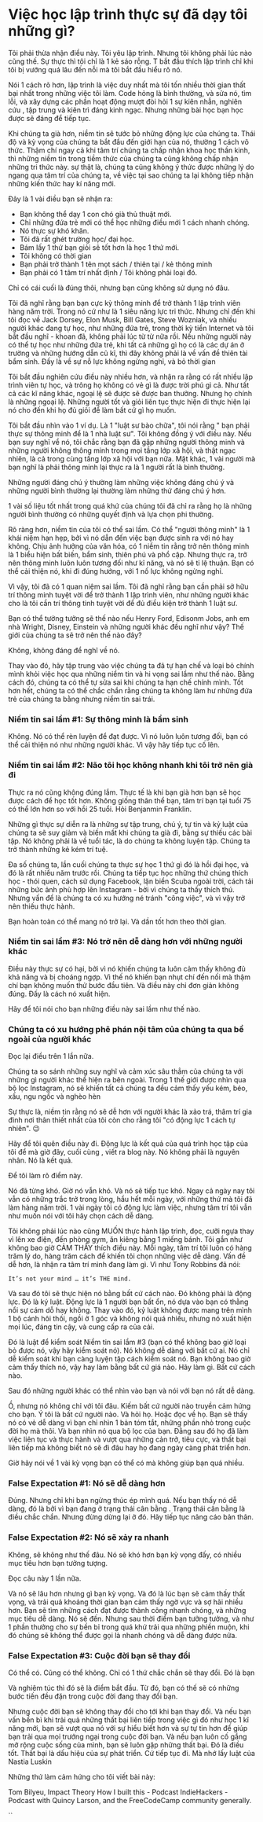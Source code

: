 # Việc học lập trình thực sự đã dạy tôi những gì?

Tôi phải thừa nhận điều này. Tôi yêu lập trình. Nhưng tôi không phải lúc nào cũng thế. Sự thực thì tôi chỉ là 1 kẻ sáo rỗng. T bắt đầu thích lập trình chỉ khi tôi bị vướng quá lâu đến nỗi mà  tôi bắt đầu hiểu rõ nó.

Nói 1 cách rõ hơn, lập trình là việc duy nhất mà tôi tốn nhiều thời gian thất bại nhất trong những việc tôi làm. Code hỏng là bình thường, và sửa nó, tìm lỗi, và  xây dựng các phần hoạt động mượt đòi hỏi 1 sự kiên nhẫn, nghiên cứu , tập trung và kiên trì đáng kinh ngạc. Nhưng những bài học bạn học được sẽ đáng để tiếp tục.

Khi chúng ta già hơn, niềm tin sẽ tước bỏ những động lực của chúng ta. Thái độ và kỳ vọng của chúng ta bắt đầu đến giới hạn của nó, thường 1 cách vô thức. Thậm chí ngay cả khi tâm trí chúng ta chấp nhận khoa học thần kinh, thì những niềm tin trong tiềm thức của chúng ta cũng không chấp nhận những tri thức này. sự thật là,  chúng ta cũng không ý thức được những lý do ngang qua tâm trí của chúng ta, về việc tại sao chúng ta lại không tiếp nhận những kiến thức hay kí năng mới.

Đây là 1 vài điều bạn sẽ nhận ra:
- Bạn không thể dạy 1 con chó già thủ thuật mới.
- Chỉ những đứa trẻ mới có thể học những điều mới 1 cách nhanh chóng.
- Nó thực sự khó khăn.
- Tôi đã rất ghét trường học/ đại học.
- Bám lấy 1 thứ bạn giỏi sẽ tốt hơn là học 1 thứ mới.
- Tôi không có thời gian
- Bạn phải trở thành 1 tên mọt sách / thiên tại / kẻ thông minh
- Bạn phải có 1 tâm trí nhất định / Tôi không phải loại đó.

Chỉ có cái cuối là đúng thôi, nhưng bạn cũng không sử dụng nó đâu.

Tôi đã nghĩ rằng bạn bạn cực kỳ thông minh để trở thành 1 lập trình viên hàng năm trời.  Trong nó cứ như là 1 siêu năng lực tri thức. Nhưng chỉ đến khi tôi đọc về Jack Dorsey, Elon Musk, Bill Gates, Steve Wozniak, và nhiều người khác đang tự học, như những đứa trẻ,  trong thời kỳ tiền Internet và tôi bắt đầu nghĩ - khoan đã, không phải lúc từ từ nữa rồi. Nếu những người này có thể tự học như những đứa trẻ, khi tất cả những gì họ có là các dự án ở trường và những hướng dẫn cũ kĩ, thì đây không phải là về vấn đề thiên tài bẩm sinh. Đấy là về sự nỗ lực không ngừng nghỉ, và bỏ thời gian

Tôi bắt đầu nghiên cứu điều này nhiều hơn, và nhận ra rằng có rất nhiều lập trình viên tự học, và trông họ không có vẻ gì là được trời phú gì cả. Như tất cả các kĩ năng khác, ngoại lệ sẽ được sẽ được ban thưởng. Nhưng họ chính là những ngoại lệ. Những người tốt và giỏi  liên tục thực hiện đi thực hiện lại nó cho đến khi họ đủ giỏi để làm bất cứ gì họ muốn.

Tôi bắt đầu nhìn vào 1 ví dụ. Là 1  "luật sư bào chữa", tôi  nói rằng " bạn phải thực sự thông minh để là 1 nhà luật sư". Tôi không đồng ý với điều này. Nếu bạn suy nghĩ về nó, tôi chắc rằng bạn đã gặp những người thông minh và những người không thông minh trong mọi tầng lớp xã hội, và thật ngạc nhiên, là cả trong cùng tầng lớp xã hội với bạn nữa. Mặt khác, 1 vài người mà bạn nghĩ là phải thông minh  lại thực ra là 1 người rất là bình thường.

 Những người đáng chú ý thường làm những việc không đáng chú ý và những người bình thường lại thường làm những thứ đáng chú ý hơn.
 
1 vài số liệu tốt nhất trong quá khứ của chúng tôi đã chỉ ra rằng  họ là những người bình thường có những quyết định và lựa chọn phi thường. 

Rõ ràng hơn, niềm tin của tôi có thể sai lầm. Có thể "người thông minh" là 1 khái niệm hạn hẹp, bởi vì nó dẫn đến việc  bạn được sinh ra với nó hay không.  Chịu ảnh hưởng của văn hóa,  có 1 niềm tin rằng trở nên thông minh là  1 biểu hiện bất biến, bẩm sinh, thiên phú và phổ cập. Nhưng thực ra, trở nên thông minh luôn luôn tương đối như kĩ năng, và nó sẽ tỉ lệ thuận. Bạn có thể cải thiện nó, khi đi đúng hướng, với 1 nố lực không ngừng nghỉ.

Vì vậy, tôi đã có 1 quan niệm sai lầm. Tôi đã nghỉ rằng bạn  cần  phải sở hữu trí thông minh tuyệt vời để trở thành 1 lập trình viên, như những người khác cho là tôi cần trí thông tinh tuyệt vời để đủ điều kiện trở thành 1 luật sư.

Bạn có thể tưởng tưởng sẽ thế nào nếu Henry Ford, Edisonm Jobs, anh em nhà Wright, Disney, Einstein và những người khác đều nghĩ như vậy? Thế giới của chúng ta sẽ trở nên thế nào đây?

Không, không đáng để nghĩ về nó.

Thay vào đó, hãy tập trung vào việc chúng ta đã tự hạn chế và loại bỏ chính mình  khỏi việc học qua những niềm tin và hi vọng sai lầm như thế nào. Bằng cách đó, chúng ta có thể tự sửa sai khi chúng ta hạn chế chính mình. Tốt hơn hết, chúng ta có thể chắc chắn rằng chúng ta không làm hư những đứa trẻ của chúng ta bằng nhưng niềm tin sai trái.

### Niềm tin sai lầm #1: Sự thông minh là bẩm sinh
Không. Nó có thể rèn luyện để đạt được. Vì nó luôn luôn tương đối,  bạn có thể cải thiện nó như những người khác. Vì vậy hãy tiếp tục cố lên.

### Niềm tin sai lầm  #2: Não tôi học không nhanh khi tôi trở nên già đi
Thực ra nó cũng không đúng lắm. Thực tế là khi bạn già hơn bạn sẽ học được cách để học tốt hơn. Không giống thân thể bạn, tâm trí bạn tại tuổi 75 có thể  lớn hơn so với hồi 25 tuổi. Hỏi Benjanmin Franklin.

Những gì thực sự diễn ra  là những sự tập trung, chú ý, tự tin và kỷ luật của chúng ta sẽ suy giảm và biến mất khi chúng ta già đi,  bằng sự thiếu  các bài tập. Nó không phải là về tuổi tác, là do chúng ta không luyện tập. Chúng ta trở thành những kẻ kém trí tuệ.

Đa số chúng ta, lần cuối chúng ta thực sự học 1 thứ gì đó là hồi đại học, và đó là rất nhiều năm trước rồi. Chúng ta tiếp tục học những thứ chúng thích học - thói quen, cách sử dụng Facebook, lặn biển Scuba ngoài trời, cách tải những bức ảnh phù hợp lên Instagram - bởi vì chúng ta thấy thích thú. Nhưng vấn đề là chúng ta có xu hướng né tránh "công việc", và vì vậy trở nên thiếu thực hành.

Bạn hoàn toàn có thể mang nó trở lại. Và dần tốt hơn theo thời gian.

### Niềm tin sai lầm  #3: Nó trở nên dễ dàng hơn với những người khác
Điều này thực sự có hại, bởi vì nó khiến chúng ta luôn cảm thấy không đủ khả năng và bị choáng ngợp.  Vì thế nó khiến bạn nhụt chí đến nối mà thậm chí bạn không muốn thử bước đầu tiên. Và điều này chỉ đơn giản không đúng. Đấy là cách nó xuất hiện.

Hãy để tôi nói cho bạn những điều này sai lầm như thế nào.

### Chúng ta có xu hướng phê phán nội tâm của chúng ta qua bề ngoài của người khác

Đọc lại điều trên 1 lần nữa.

Chúng ta so sánh những suy nghĩ và cảm xúc sâu thẳm của chúng ta với những gì người khác thể hiện ra bên ngoài. Trong 1 thế giới được nhìn qua bộ lọc Instagram, nó sẽ khiến tất cả chúng ta đều cảm thấy yếu kém, béo, xấu, ngu ngốc và nghèo hèn

Sự thực là, niềm tin rằng nó sẽ dễ hơn với người khác là xảo trá, thâm trí gia đình nơi thân thiết nhất của tôi còn cho rằng tôi "có động lực 1 cách tự nhiên". 😉

Hãy để tôi quên điều này đi. Động lực là kết quả của quá trình học tập của tôi để mà giờ đây, cuối cùng , viết ra blog này. Nó không phải là nguyên nhân. Nó là kết quả.

Để tôi làm rõ điểm này.

Nó đã từng khó. Giờ nó vẫn khó. Và nó sẽ tiếp tục khó. Ngay cả ngày nay tôi vẫn có những trắc trở trong lòng, hầu hết mỗi ngày, với những thứ mà tôi đã làm hàng năm trời. 1 vài ngày tôi có động lực làm việc, nhưng tâm trí tôi vẫn như muốn nói với tôi hãy chọn cách dễ dàng.

Tôi không phải lúc nào cũng MUỐN thực hành lập trình, đọc,  cưỡi ngựa  thay vì  lên xe điện, đến phòng gym, ăn kiêng bằng 1 miếng bánh. Tôi gần như không bao giờ CẢM THẤY thích điều này. Mỗi ngày, tâm trí tôi luôn có hàng trăm lý do, hàng trăm cách để khiến tôi chọn những việc dễ dàng. Vấn đề dễ hơn, là nhận ra tâm trí mình đang làm gì. Vì như Tony Robbins đã nói:

```It’s not your mind … it’s THE mind.```

Và sau đó tôi sẽ thực hiện nó bằng bất cứ cách nào. Đó không phải là động lực. Đó là  ký luật. Động lực là 1 người bạn bất ổn, nó dựa vào bạn có thằng nổi sự cám dỗ hay không. Thay vào đó, kỷ luật không được mang trên mình 1 bộ cánh hôi thối, ngồi ở 1 góc và không nói quá nhiều, nhưng nó xuất hiện mọi lúc, đáng tin cậy, và cung cấp ra của cải.

Đó là luật để kiểm soát Niềm tin sai lầm #3 (bạn có thể không bao giờ loại bỏ được nó, vậy hãy kiểm soát nó). Nó không dễ dàng với bất cứ ai. Nó chỉ dễ kiểm soát khi bạn càng luyện tập cách kiểm soát nó. Bạn không bao giờ cảm thấy thích nó, vậy hay làm bằng bất cứ giá nào. Hãy làm gì. Bất cứ cách nào.

Sau đó những người khác có thể nhìn vào bạn và nói với bạn nó rất dễ dàng.

Ồ, nhưng nó không chỉ với tôi đâu. Kiếm bất cứ người  nào truyền cảm hứng cho bạn. Ý tôi là bất cứ người nào. Và hỏi họ. Hoặc đọc về họ. Bạn sẽ thấy nó có vẻ dễ dàng vì bạn chỉ nhìn  1 bản tóm tắt, những phần nhỏ trong cuộc đời họ mà thôi. Và bạn nhìn nó qua bộ lọc của bạn. Đằng sau đó họ đã làm việc liên tục và thực hành và  vượt qua những cản trở, tiêu cực, và thất bại liên tiếp  mà không biết nó sẽ đi đâu hay  họ đang  ngày càng phát triển hơn.

Giờ hãy nói về 1 vài kỳ vọng bạn có thể có mà không giúp bạn  quá nhiều.

### False Expectation #1: Nó sẽ dễ dàng hơn

Đúng. Nhưng chỉ khi bạn ngừng thúc ép mình quá. Nếu bạn thấy nó dễ dàng, đó là bởi vì bạn  đang ở trạng thái cân bằng . Trạng thái cân bằng là điều chắc chắn. Nhưng đừng dừng lại ở đó. Hãy tiếp tục nâng cáo bản thân.

### False Expectation #2: Nó sẽ xảy ra nhanh
Không, sẽ không như thế đâu. Nó sẽ khó hơn bạn kỳ vọng đấy, có nhiều mục tiêu hơn bạn tưởng tượng.

Đọc câu này 1 lần nữa.

Và nó sẽ lâu hơn nhưng gì bạn kỳ vọng. Và đó là lúc bạn sẽ cảm thấy thất vọng, và trải quả khoảng thời gian bạn cảm thấy ngờ vực và sợ hãi nhiều hơn. Bạn sẽ tìm những cách đạt được thành công nhanh chóng, và những mục tiêu dễ dàng. Nó sẽ đến. Nhưng sau thời điểm bạn tưởng tưởng, và như 1 phần thưởng cho sự bền bỉ trong quá khứ trải qua những phiền muộn, khi đó chúng sẽ không thể được gọi là nhanh chóng và dễ dàng được nữa.

### False Expectation #3: Cuộc đời bạn sẽ thay đổi
Có thể có. Cũng có thể không. Chỉ có 1 thứ chắc chắn sẽ thay đổi. Đó là bạn

Và nghiêm túc thì đó sẽ là điểm bắt đầu. Từ đó, bạn có thế sẽ có những bước tiến đều đặn trong cuộc đời đang thay đổi bạn.

Nhưng cuộc đời bạn sẽ không thay đổi cho tới khi bạn thay đổi. Và nếu bạn vấn bền bì khi trải quả những thất bại liên tiếp trong việc gì đó như học 1 kĩ năng mới, bạn sẽ  vượt qua nó với sự hiểu biết hơn và sự tự tin hơn để giúp bạn trải qua mọi trướng ngại trong cuộc đời bạn. Và nếu bạn luôn cố gắng mở rộng cuộc sống của mình, bạn sẽ luôn gặp những thất bại. Đó là điều tốt. Thất bại là dấu hiệu của sự phát triển. Cứ tiếp tục đi. Mà nhớ lấy luật của Nastia Luskin

Những thứ làm cảm hứng cho tôi viết bài này:

Tom Bilyeu, Impact Theory
How I built this - Podcast
IndieHackers - Podcast with Quincy Larson, and the FreeCodeCamp community generally.




``
